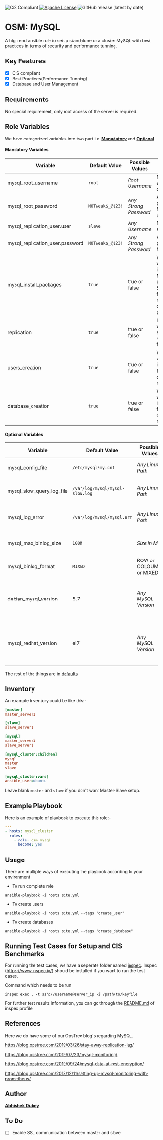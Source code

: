 ![CiS Compliant](https://img.shields.io/badge/cis-compliant-brightgreen)
[![Apache License](https://img.shields.io/badge/License-Apache%202.0-blue.svg)](LICENSE)
![GitHub release (latest by date)](https://img.shields.io/github/v/release/OT-OSM/mysql)

# OSM: MySQL

A high end ansible role to setup standalone or a cluster MySQL with best practices in terms of security and performance tunning.

## Key Features

- [X] CIS compliant
- [X] Best Practices(Performance Tunning)
- [X] Database and User Management

## Requirements

No special requirement, only root access of the server is required.

## Role Variables

We have categorized variables into two part i.e. **[Manadatory]()** and **[Optional]()**

#### Mandatory Variables

|**Variable**|**Default Value**|**Possible Values**|**Description**|
|------------|-----------------|-------------------|---------------|
|mysql_root_username| `root` | *Root Username* | Name of the admin user of MySQL |
|mysql_root_password| `N0Tweak$_@123!` | *Any Strong Password* | A strong password for MySQL root user |
|mysql_replication_user.user | `slave` | *Any Username* | Name of the slave user |
|mysql_replication_user.password | `N0Tweak$_@123!` | *Any Strong Password* | A strong password for MySQL Slave |
|mysql_install_packages | `true` | true or false | Whether you want to install MySQL packages. Set the value false if you need only configuration part |
|replication | `true` | true or false | If you don't want to setup slave, set the value false |
|users_creation | `true` | true or false | Whether you want to include tasks for user creation or not |
|database_creation | `true` | true or false | Whether you want to include tasks for database creation or not |

#### Optional Variables

|**Variable**|**Default Value**|**Possible Values**|**Description**|
|------------|-----------------|-------------------|---------------|
|mysql_config_file| `/etc/mysql/my.cnf` | *Any Linux Path* | Configuration file location of MySQL |
|mysql_slow_query_log_file | `/var/log/mysql/mysql-slow.log` | *Any Linux Path* | Log file location of MySQL slow query |
|mysql_log_error | `/var/log/mysql/mysql.err` | *Any Linux Path* | Log file location of MySQL errors |
|mysql_max_binlog_size | `100M` | *Size in MB* | Maximum size of bin log files in MySQL |
|mysql_binlog_format | `MIXED` | ROW or COLOUMN or MIXED | Binlog format of MySQL |
|debian_mysql_version | 5.7 | *Any MySQL Version* | Which version of MySQL you want to install on Debian System |
|mysql_redhat_version | el7 | *Any MySQL Version* | Which version of MySQL you want to install on RedHat System |

The rest of the things are in [defaults](./defaults/main.yml)

## Inventory

An example inventory could be like this:-

```ini
[master]
master_server1

[slave]
slave_server1

[mysql]
master_server1
slave_server1

[mysql_cluster:children]
mysql
master
slave

[mysql_cluster:vars]
ansible_user=ubuntu
```

Leave blank `master` and `slave` if you don't want Master-Slave setup.

## Example Playbook

Here is an example of playbook to execute this role:-

```yaml
---
- hosts: mysql_cluster
  roles:
    - role: osm_mysql
      become: yes
```

## Usage

There are multiple ways of executing the playbook according to your environment

- To run complete role

```shell
ansible-playbook -i hosts site.yml
```

- To create users

```shell
ansible-playbook -i hosts site.yml --tags "create_user"
```

- To create databases

```shell
ansible-playbook -i hosts site.yml --tags "create_database"
```

## Running Test Cases for Setup and CIS Benchmarks

For running the test cases, we have a seperate folder named [inspec](./inspec). Inspec (https://www.inspec.io/) should be installed if you want to run the test cases.

Command which needs to be run

```shell
inspec exec . -t ssh://username@server_ip -i /path/to/keyfile
```

For further test results information, you can go through the [README.md](./inspec/README.md) of inspec profile.

## References

Here we do have some of our OpsTree blog's regarding MySQL.

https://blog.opstree.com/2019/03/26/stay-away-replication-lag/

https://blog.opstree.com/2019/07/23/mysql-monitoring/

https://blog.opstree.com/2019/09/24/mysql-data-at-rest-encryption/

https://blog.opstree.com/2018/12/11/setting-up-mysql-monitoring-with-prometheus/

## Author

**[Abhishek Dubey](abhishek.dubey@opstree.com)**

## To Do

- [ ] Enable SSL communication between master and slave
